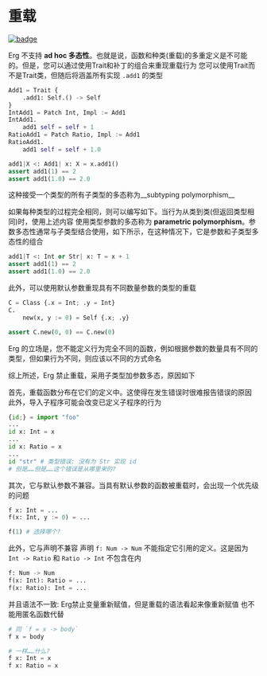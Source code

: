 # 重载

[![badge](https://img.shields.io/endpoint.svg?url=https%3A%2F%2Fgezf7g7pd5.execute-api.ap-northeast-1.amazonaws.com%2Fdefault%2Fsource_up_to_date%3Fowner%3Derg-lang%26repos%3Derg%26ref%3Dmain%26path%3Ddoc/EN/syntax/type/advanced/overloading.md%26commit_hash%3D8673a0ce564fd282d0ca586642fa7f002e8a3c50)](https://gezf7g7pd5.execute-api.ap-northeast-1.amazonaws.com/default/source_up_to_date?owner=erg-lang&repos=erg&ref=main&path=doc/EN/syntax/type/advanced/overloading.md&commit_hash=8673a0ce564fd282d0ca586642fa7f002e8a3c50)

Erg 不支持 __ad hoc 多态性__。也就是说，函数和种类(重载)的多重定义是不可能的。但是，您可以通过使用Trait和补丁的组合来重现重载行为
您可以使用Trait而不是Trait类，但随后将涵盖所有实现 `.add1` 的类型

```python
Add1 = Trait {
    .add1: Self.() -> Self
}
IntAdd1 = Patch Int, Impl := Add1
IntAdd1.
    add1 self = self + 1
RatioAdd1 = Patch Ratio, Impl := Add1
RatioAdd1.
    add1 self = self + 1.0

add1|X <: Add1| x: X = x.add1()
assert add1(1) == 2
assert add1(1.0) == 2.0
```

这种接受一个类型的所有子类型的多态称为__subtyping polymorphism__

如果每种类型的过程完全相同，则可以编写如下。当行为从类到类(但返回类型相同)时，使用上述内容
使用类型参数的多态称为 __parametric polymorphism__。参数多态性通常与子类型结合使用，如下所示，在这种情况下，它是参数和子类型多态性的组合

```python
add1|T <: Int or Str| x: T = x + 1
assert add1(1) == 2
assert add1(1.0) == 2.0
```

此外，可以使用默认参数重现具有不同数量参数的类型的重载

```python
C = Class {.x = Int; .y = Int}
C.
    new(x, y := 0) = Self {.x; .y}

assert C.new(0, 0) == C.new(0)
```

Erg 的立场是，您不能定义行为完全不同的函数，例如根据参数的数量具有不同的类型，但如果行为不同，则应该以不同的方式命名

综上所述，Erg 禁止重载，采用子类型加参数多态，原因如下

首先，重载函数分布在它们的定义中。这使得在发生错误时很难报告错误的原因
此外，导入子程序可能会改变已定义子程序的行为

```python
{id;} = import "foo"
...
id x: Int = x
...
id x: Ratio = x
...
id "str" # 类型错误: 没有为 Str 实现 id
# 但是……但是……这个错误是从哪里来的?
```

其次，它与默认参数不兼容。当具有默认参数的函数被重载时，会出现一个优先级的问题

```python
f x: Int = ...
f(x: Int, y := 0) = ...

f(1) # 选择哪个?
```

此外，它与声明不兼容
声明 `f: Num -> Num` 不能指定它引用的定义。这是因为 `Int -> Ratio` 和 `Ratio -> Int` 不包含在内

```python
f: Num -> Num
f(x: Int): Ratio = ...
f(x: Ratio): Int = ...
```

并且语法不一致: Erg禁止变量重新赋值，但是重载的语法看起来像重新赋值
也不能用匿名函数代替

```python
# 同 `f = x -> body`
f x = body

# 一样……什么?
f x: Int = x
f x: Ratio = x
```
